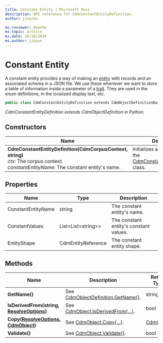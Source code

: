 ```yaml
---
title: Constant Entity | Microsoft Docs
description: API reference for CdmConstantEntityDefinition.
author: jinichu

ms.reviewer: deonhe 
ms.topic: article
ms.date: 10/18/2019
ms.author: jibyun
---
```


# Constant Entity

A constant entity provides a way of making an [entity](entity.md) with records and an associated schema in a JSON file. We use these whenever we want to store a table of information inside a parameter of a [trait](trait.md). They are used in the enum definitions, in the localized display text, etc.

```csharp
public class CdmConstantEntityDefinition extends CdmObjectDefinitionBase
```
*CdmConstantEntityDefinition extends CdmObjectDefinition in Python.*

## Constructors
|Name|Description|
|---|---|
|**CdmConstantEntityDefinition(CdmCorpusContext, string)**<br/>*ctx*: The corpus context.<br/>*constantEntityName*: The constant entity's name.|Initializes a new instance of the [CdmConstantEntityDefinition](constantentity.md) class.|

## Properties
|Name|Type|Description|
|---|---|---|
|ConstantEntityName|string|The constant entity's name.|
|ConstantValues|List\<List\<string>>|The constant entity's constant values.|
|EntityShape|CdmEntityReference|The constant entity shape.|

## Methods
|Name|Description|Return Type|
|---|---|---|
|**GetName()**|See [CdmObjectDefinition.GetName()](cdmobjectdefinition.md#methods).|string|
|**IsDerivedFrom(string, [ResolveOptions](../utilities/resolveoptions.md))**|See [CdmObject.IsDerivedFrom(...)](cdmobject.md#methods).|bool|
|**Copy([ResolveOptions](../utilities/resolveoptions.md), [CdmObject](cdmobject.md))**|See [CdmObject.Copy(...)](cdmobject.md#methods).|[CdmObject](cdmobject.md)|
|**Validate()**|See [CdmObject.Validate()](cdmobject.md#methods).|bool|